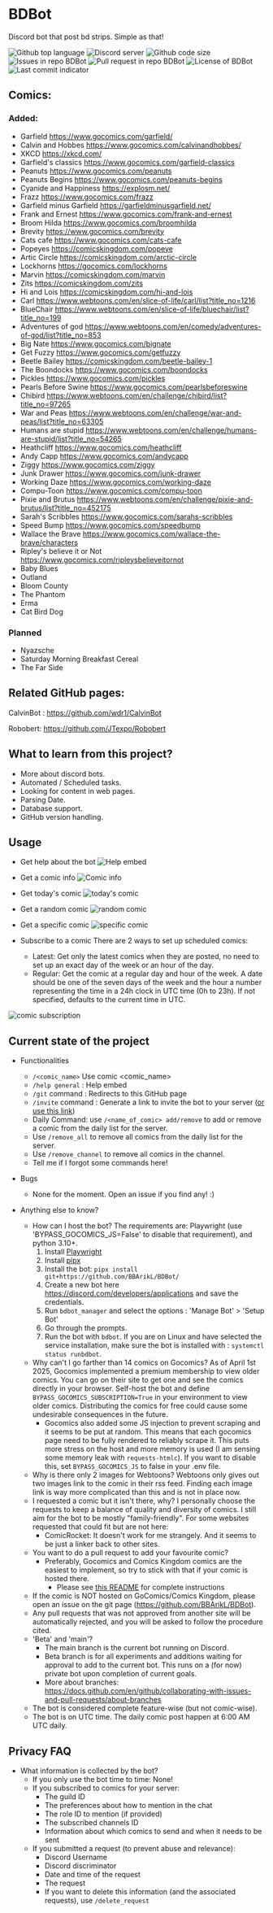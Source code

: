 # BDBot

Discord bot that post bd strips. Simple as that!

<img src="https://img.shields.io/github/languages/top/BBArikL/BDBot" alt="Github top language"/>
<img src="https://img.shields.io/discord/982838016945033247" alt="Discord server">
<img src="https://img.shields.io/github/languages/code-size/BBArikL/BDBot" alt="Github code size">
<img src="https://img.shields.io/github/issues/BBArikL/BDBot" alt="Issues in repo BDBot">
<img src="https://img.shields.io/github/issues-pr/BBArikL/BDBot" alt="Pull request in repo BDBot">
<img src="https://img.shields.io/github/license/BBArikL/BDBot" alt="License of BDBot">
<img src="https://img.shields.io/github/last-commit/BBArikL/BDBot" alt="Last commit indicator">

## Comics:
### Added:
- Garfield https://www.gocomics.com/garfield/
- Calvin and Hobbes https://www.gocomics.com/calvinandhobbes/
- XKCD https://xkcd.com/
- Garfield's classics https://www.gocomics.com/garfield-classics
- Peanuts https://www.gocomics.com/peanuts
- Peanuts Begins https://www.gocomics.com/peanuts-begins
- Cyanide and Happiness https://explosm.net/
- Frazz https://www.gocomics.com/frazz
- Garfield minus Garfield https://garfieldminusgarfield.net/
- Frank and Ernest https://www.gocomics.com/frank-and-ernest
- Broom Hilda https://www.gocomics.com/broomhilda
- Brevity https://www.gocomics.com/brevity
- Cats cafe https://www.gocomics.com/cats-cafe
- Popeyes https://comicskingdom.com/popeye
- Artic Circle https://comicskingdom.com/arctic-circle
- Lockhorns https://gocomics.com/lockhorns
- Marvin https://comicskingdom.com/marvin
- Zits https://comicskingdom.com/zits
- Hi and Lois https://comicskingdom.com/hi-and-lois
- Carl https://www.webtoons.com/en/slice-of-life/carl/list?title_no=1216
- BlueChair https://www.webtoons.com/en/slice-of-life/bluechair/list?title_no=199
- Adventures of god https://www.webtoons.com/en/comedy/adventures-of-god/list?title_no=853
- Big Nate https://www.gocomics.com/bignate
- Get Fuzzy https://www.gocomics.com/getfuzzy
- Beetle Bailey https://comicskingdom.com/beetle-bailey-1
- The Boondocks https://www.gocomics.com/boondocks
- Pickles https://www.gocomics.com/pickles
- Pearls Before Swine https://www.gocomics.com/pearlsbeforeswine
- Chibird https://www.webtoons.com/en/challenge/chibird/list?title_no=97265
- War and Peas https://www.webtoons.com/en/challenge/war-and-peas/list?title_no=63305
- Humans are stupid https://www.webtoons.com/en/challenge/humans-are-stupid/list?title_no=54265
- Heathcliff https://www.gocomics.com/heathcliff
- Andy Capp https://www.gocomics.com/andycapp
- Ziggy https://www.gocomics.com/ziggy 
- Junk Drawer https://www.gocomics.com/junk-drawer
- Working Daze https://www.gocomics.com/working-daze
- Compu-Toon https://www.gocomics.com/compu-toon
- Pixie and Brutus https://www.webtoons.com/en/challenge/pixie-and-brutus/list?title_no=452175
- Sarah's Scribbles https://www.gocomics.com/sarahs-scribbles
- Speed Bump https://www.gocomics.com/speedbump
- Wallace the Brave https://www.gocomics.com/wallace-the-brave/characters
- Ripley's believe it or Not https://www.gocomics.com/ripleysbelieveitornot
- Baby Blues
- Outland
- Bloom County
- The Phantom
- Erma
- Cat Bird Dog

### Planned
- Nyazsche
- Saturday Morning Breakfast Cereal
- The Far Side

## Related GitHub pages: 
CalvinBot : https://github.com/wdr1/CalvinBot

Robobert: https://github.com/JTexpo/Robobert

## What to learn from this project?
- More about discord bots.
- Automated / Scheduled tasks.
- Looking for content in web pages.
- Parsing Date.
- Database support.
- GitHub version handling.

## Usage
- Get help about the bot
![Help embed](https://github.com/BBArikL/BDBot/blob/assets/help.png)

- Get a comic info
![Comic info](https://github.com/BBArikL/BDBot/blob/assets/comic-info.png)

- Get today's comic
![today's comic](https://github.com/BBArikL/BDBot/blob/assets/comic-demo-1.png)

- Get a random comic
![random comic](https://github.com/BBArikL/BDBot/blob/assets/comic-demo-2.png)

- Get a specific comic
![specific comic](https://github.com/BBArikL/BDBot/blob/assets/comic-demo-3.png)

- Subscribe to a comic
There are 2 ways to set up scheduled comics: 
  - Latest: Get only the latest comics when they are posted, no need to set up an exact day of the week or an hour of the day.
  - Regular: Get the comic at a regular day and hour of the week. A date should be one of the seven days of the week and the hour a number representing the time in a 24h clock in UTC time (0h to 23h). If not specified, defaults to the current time in UTC.

![comic subscription](https://github.com/BBArikL/BDBot/blob/assets/comic-demo-4.png)

## Current state of the project
- Functionalities
  - `/<comic_name>` Use comic <comic_name>
  - `/help general` : Help embed
  - `/git` command : Redirects to this GitHub page
  - `/invite` command : Generate a link to invite the bot to your server ([or use this link](https://discord.com/api/oauth2/authorize?client_id=807780409362481163&permissions=0&scope=bot))
  - Daily Command: use `/<name_of_comic> add/remove` to add or remove a comic from the daily list for the server.
  - Use `/remove_all` to remove all comics from the daily list for the server.
  - Use `/remove_channel` to remove all comics in the channel.
  - Tell me if I forgot some commands here!

- Bugs
  - None for the moment. Open an issue if you find any! :)
 
- Anything else to know?
  - How can I host the bot? The requirements are: Playwright (use 'BYPASS_GOCOMICS_JS=False' to disable that requirement), and python 3.10+.
    1. Install [Playwright](https://playwright.dev/)
    2. Install [pipx](https://pipx.pypa.io/latest/installation/)
    3. Install the bot: `pipx install git+https://github.com/BBArikL/BDBot/`
    4. Create a new bot here https://discord.com/developers/applications and save the credentials.
    5. Run `bdbot_manager` and select the options : 'Manage Bot' > 'Setup Bot'
    6. Go through the prompts.
    7. Run the bot with `bdbot`. If you are on Linux and have selected the service installation, make sure the bot is installed with : `systemctl status runbdbot`.
  - Why can't I go farther than 14 comics on Gocomics? As of April 1st 2025, Gocomics implemented a premium membership to view older comics. You can go on their site to get one and see the comics directly in your browser. Self-host the bot and define `BYPASS_GOCOMICS_SUBSCRIPTION=True` in your environment to view older comics. Distributing the comics for free could cause some undesirable consequences in the future. 
    - Gocomics also added some JS injection to prevent scraping and it seems to be put at random. This means that each gocomics page need to be fully rendered to reliably scrape it. This puts more stress on the host and more memory is used (I am sensing some memory leak with `requests-htmlc`). If you want to disable this, set `BYPASS_GOCOMICS_JS` to false in your .env file. 
  - Why is there only 2 images for Webtoons? Webtoons only gives out two images link to the comic in their rss feed. Finding each image link is way more complicated than this and is not in place now.
  - I requested a comic but it isn't there, why? I personally choose the requests to keep a balance of quality and diversity of comics. I still aim for the bot to be mostly "family-friendly". For some websites requested that could fit but are not here:
    - ComicRocket: It doesn't work for me strangely. And it seems to be just a linker back to other sites.
  - You want to do a pull request to add your favourite comic? 
    - Preferably, Gocomics and Comics Kingdom comics are the easiest to implement, so try to stick with that if your comic is hosted there. 
      - Please see [this README](bdbot/misc/ADD_COMIC.md) for complete instructions
  - If the comic is NOT hosted on GoComics/Comics Kingdom, please open an issue on the git page (https://github.com/BBArikL/BDBot). 
  - Any pull requests that was not approved from another site will be automatically rejected, and you will be asked to follow the procedure cited.
  - 'Beta' and 'main'?
    - The main branch is the current bot running on Discord.
    - Beta branch is for all experiments and additions waiting for approval to add to the current bot. This runs on a (for now) private bot upon completion of current goals.
    - More about branches: https://docs.github.com/en/github/collaborating-with-issues-and-pull-requests/about-branches
  - The bot is considered complete feature-wise (but not comic-wise).
  - The bot is on UTC time. The daily comic post happen at 6:00 AM UTC daily.

## Privacy FAQ
- What information is collected by the bot?
  - If you only use the bot time to time: None!
  - If you subscribed to comics for your server:
    - The guild ID
    - The preferences about how to mention in the chat
    - The role ID to mention (if provided)
    - The subscribed channels ID
    - Information about which comics to send and when it needs to be sent
  - If you submitted a request (to prevent abuse and relevance):
    - Discord Username
    - Discord discriminator
    - Date and time of the request
    - The request
    - If you want to delete this information (and the associated requests), use `/delete_request`


